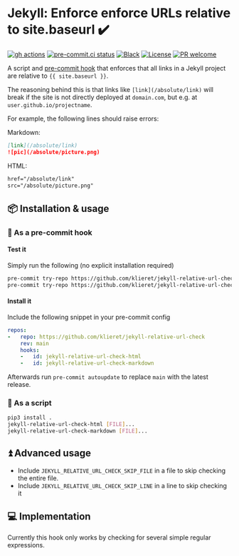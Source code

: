 # Jekyll: Enforce enforce URLs relative to site.baseurl ✔️

[![gh actions](https://github.com/klieret/jekyll-relative-url-check/actions/workflows/test.yaml/badge.svg)](https://github.com/klieret/jekyll-relative-url-check/actions)
[![pre-commit.ci status](https://results.pre-commit.ci/badge/github/klieret/jekyll-relative-url-check/main.svg)](https://results.pre-commit.ci/latest/github/klieret/jekyll-relative-url-check/main)
[![Black](https://img.shields.io/badge/code%20style-black-000000.svg)](https://github.com/python/black)
[![License](https://img.shields.io/github/license/klieret/jekyll-relative-url-check.svg)](https://github.com/klieret/jekyll-relative-url-check/blob/main/LICENSE.txt)
[![PR welcome](https://img.shields.io/badge/PR-Welcome-%23FF8300.svg)](https://git-scm.com/book/en/v2/GitHub-Contributing-to-a-Project)

A script and [pre-commit hook](https://pre-commit.com/) that enforces that all links
in a Jekyll project are relative to `{{ site.baseurl }}`.

The reasoning behind this is that links like `[link](/absolute/link)` will break if the site is not
directly deployed at `domain.com`, but e.g. at `user.github.io/projectname`.

For example, the following lines should raise errors:

Markdown:

```markdown
[link](/absolute/link)
![pic](/absolute/picture.png)
```

HTML:

```html
href="/absolute/link"
src="/absolute/picture.png"
```

## 📦 Installation & usage

### 🎣 As a pre-commit hook

#### Test it

Simply run the following (no explicit installation required)

```bash
pre-commit try-repo https://github.com/klieret/jekyll-relative-url-check jekyll-relative-url-check-html --verbose --all-files
pre-commit try-repo https://github.com/klieret/jekyll-relative-url-check jekyll-relative-url-check-markdown --verbose --all-files
```

#### Install it

Include the following snippet in your pre-commit config

```yaml
repos:
-   repo: https://github.com/klieret/jekyll-relative-url-check
    rev: main
    hooks:
    -   id: jekyll-relative-url-check-html
    -   id: jekyll-relative-url-check-markdown
```

Afterwards run `pre-commit autoupdate` to replace `main` with the latest release.

### 🔨 As a script

```bash
pip3 install .
jekyll-relative-url-check-html [FILE]...
jekyll-relative-url-check-markdown [FILE]...
```

## ⏫ Advanced usage

* Include `JEKYLL_RELATIVE_URL_CHECK_SKIP_FILE` in a file to skip checking the entire
file.
* Include `JEKYLL_RELATIVE_URL_CHECK_SKIP_LINE` in a line to skip checking it

## 💻 Implementation

Currently this hook only works by checking for several simple regular expressions.
